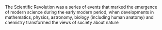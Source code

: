 <!--
title:       Scientific Revolution
subtitle:    ~ 1543
from:        1543
to:          1543
short:       The Scientific Revolution was a series of events that marked the emergence of modern science during the early modern period, when developments in mathematics, physics, astronomy, biology (including human anatomy) and chemistry transformed the views of society about nature
imageUrl:    https://upload.wikimedia.org/wikipedia/commons/thumb/6/6f/CMB_Timeline300_no_WMAP.jpg/520px-CMB_Timeline300_no_WMAP.jpg
wikiUrl:     https://wikipedia.org/wiki/Scientific_Revolution
-->


The Scientific Revolution was a series of events that marked the emergence of modern science during the early modern period, when developments in mathematics, physics, astronomy, biology (including human anatomy) and chemistry transformed the views of society about nature
